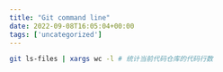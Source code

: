 ```yaml
---
title: "Git command line"
date: 2022-09-08T16:05:04+00:00
tags: ['uncategorized']
---
```


```bash
git ls-files | xargs wc -l # 统计当前代码仓库的代码行数
```

